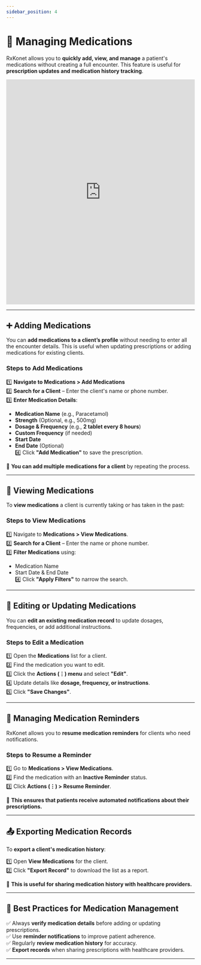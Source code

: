 ```yaml
---
sidebar_position: 4
---
```


# 💊 Managing Medications

RxKonet allows you to **quickly add, view, and manage** a patient's medications without creating a full encounter. This feature is useful for **prescription updates and medication history tracking**.

<iframe src="https://www.loom.com/embed/14a4fdf89ccc4d7ebf179a2ee8985129?sid=8bf814a0-d575-499f-b3b9-531f52c1372f"
width="100%" height="600" frameborder="0" webkitallowfullscreen mozallowfullscreen allowfullscreen 
></iframe>

---

## ➕ Adding Medications

You can **add medications to a client’s profile** without needing to enter all the encounter details. This is useful when updating prescriptions or adding medications for existing clients.

### **Steps to Add Medications**

1️⃣ **Navigate to Medications > Add Medications**  
2️⃣ **Search for a Client** – Enter the client's name or phone number.  
3️⃣ **Enter Medication Details**:

- **Medication Name** (e.g., Paracetamol)
- **Strength** (Optional, e.g., 500mg)
- **Dosage & Frequency** (e.g., **2 tablet every 8 hours**)
- **Custom Frequency** (if needed)
- **Start Date**
- **End Date** (Optional)  
  4️⃣ Click **"Add Medication"** to save the prescription.

📌 **You can add multiple medications for a client** by repeating the process.

---

## 👀 Viewing Medications

To **view medications** a client is currently taking or has taken in the past:

### **Steps to View Medications**

1️⃣ Navigate to **Medications > View Medications**.  
2️⃣ **Search for a Client** – Enter the name or phone number.  
3️⃣ **Filter Medications** using:

- Medication Name
- Start Date & End Date  
  4️⃣ Click **"Apply Filters"** to narrow the search.

---

## 📝 Editing or Updating Medications

You can **edit an existing medication record** to update dosages, frequencies, or add additional instructions.

### **Steps to Edit a Medication**

1️⃣ Open the **Medications** list for a client.  
2️⃣ Find the medication you want to edit.  
3️⃣ Click the **Actions (⋮) menu** and select **"Edit"**.  
4️⃣ Update details like **dosage, frequency, or instructions**.  
5️⃣ Click **"Save Changes"**.

---

## 🔔 Managing Medication Reminders

RxKonet allows you to **resume medication reminders** for clients who need notifications.

### **Steps to Resume a Reminder**

1️⃣ Go to **Medications > View Medications**.  
2️⃣ Find the medication with an **Inactive Reminder** status.  
3️⃣ Click **Actions (⋮) > Resume Reminder**.

📌 **This ensures that patients receive automated notifications about their prescriptions.**

---

## 📤 Exporting Medication Records

To **export a client's medication history**:

1️⃣ Open **View Medications** for the client.  
2️⃣ Click **"Export Record"** to download the list as a report.

📌 **This is useful for sharing medication history with healthcare providers.**

---

## 📌 Best Practices for Medication Management

✅ Always **verify medication details** before adding or updating prescriptions.  
✅ Use **reminder notifications** to improve patient adherence.  
✅ Regularly **review medication history** for accuracy.  
✅ **Export records** when sharing prescriptions with healthcare providers.

---
